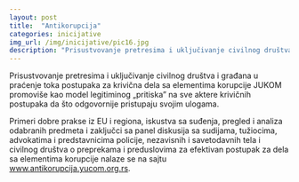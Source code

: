 ```yaml
---
layout: post
title:  "Antikorupcija"
categories: inicijative
img_url: /img/inicijative/pic16.jpg
description: "Prisustvovanje pretresima i uključivanje civilnog društva i građana u praćenje toka postupaka za krivična dela sa elementima korupcije JUKOM promoviše kao model legitiminog „pritiska” na sve aktere krivičnih postupaka da što odgovornije pristupaju svojim ulogama. Primeri dobre prakse iz EU i regiona, iskustva sa suđenja, pregled i analiza odabranih predmeta i zaključci sa panel diskusija"
---
```


Prisustvovanje pretresima i uključivanje civilnog društva i građana u praćenje toka postupaka za krivična dela sa elementima korupcije JUKOM promoviše kao model legitiminog „pritiska” na sve aktere krivičnih postupaka da što odgovornije pristupaju svojim ulogama.

Primeri dobre prakse iz EU i regiona, iskustva sa suđenja, pregled i analiza odabranih predmeta i zaključci sa panel diskusija sa sudijama, tužiocima, advokatima i predstavnicima policije, nezavisnih i savetodavnih tela i civilnog društva o preprekama i preduslovima za efektivan postupak za dela sa elementima korupcije nalaze se na sajtu <a  href="http://antikorupcija.yucom.org.rs/" >www.antikorupcija.yucom.org.rs</a>.
